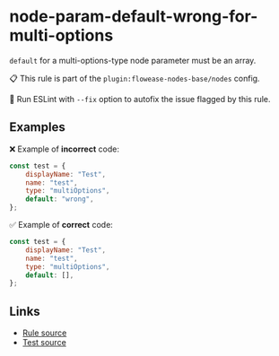 [//]: # "File generated from a template. Do not edit this file directly."

# node-param-default-wrong-for-multi-options

`default` for a multi-options-type node parameter must be an array.

📋 This rule is part of the `plugin:flowease-nodes-base/nodes` config.

🔧 Run ESLint with `--fix` option to autofix the issue flagged by this rule.

## Examples

❌ Example of **incorrect** code:

```js
const test = {
	displayName: "Test",
	name: "test",
	type: "multiOptions",
	default: "wrong",
};
```

✅ Example of **correct** code:

```js
const test = {
	displayName: "Test",
	name: "test",
	type: "multiOptions",
	default: [],
};
```

## Links

- [Rule source](../../lib/rules/node-param-default-wrong-for-multi-options.ts)
- [Test source](../../tests/node-param-default-wrong-for-multi-options.test.ts)
